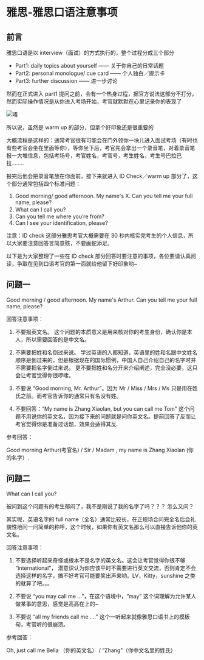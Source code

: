 # 雅思-雅思口语注意事项

## 前言

雅思口语是以 interview（面试）的方式执行的，整个过程分成三个部分
- Part1: daily topics about yourself —— 关于你自己的日常话题
- Part2: personal monologue/ cue card —— 个人独白／提示卡
- Part3: further discussion —— 进一步讨论

然而在正式进入 part1 提问之前，会有一个热身过程，据官方说法这部分不打分，然而实际操作情况是从你进入考场开始，考官就默默在心里记录你的表现了

![唔](https://cdn.jsdelivr.net/gh/ylsislove/image-home/test/20200829234701.jpg)

所以说，虽然是 warm up 的部分，但拿个好印象还是很重要的

大概流程是这样的：通常考官很有可能会在门外领你一块儿进入面试考场（有时也有些考官会坐在里面等你），等你坐下后，考官先会拿出一个录音笔，对着录音笔报一大堆信息，包括考场号，考官姓名，考官号，考生姓名，考生号巴拉巴拉........

报完后他会把录音笔放在你面前，接下来就进入 ID Check／warm up 部分了，这个部分通常包括四个标准问题：

1. Good morning/ good afternoon. My name's X. Can you tell me your full name, please?
2. What can I call you?　
3. Can you tell me where you’re from?
4. Can I see your identification, please?

注意：ID check 这部分雅思考官大概需要在 30 秒内核实完考生的个人信息，所以大家要注意回答言简意赅，不要画蛇添足。

以下是为大家整理了一些在 ID check 部分回答时要注意的事项，各位要请认真阅读，争取在见到口语考官的第一面就给他留下好印象哟~

## 问题一

Good morning / good afternoon. My name's Arthur. Can you tell me your full name, please?

回答注意事项：

1. 不要报英文名。 这个问题的本质意义是用来核对你的考生身份，确认你是本人，所以需要回答的是中文名。

2. 不需要把姓和名倒过来说。 学过英语的人都知道，英语里的姓和名跟中文姓名顺序是倒过来的，但是根据现在的国际惯例，中国人自己介绍自己的名字时并不需要把名字倒过来说。 更不要把姓和名分开来介绍阐述，完全没必要，这只会让考官觉得你很啰嗦。

3. 不要说 “Good morning, Mr. Arthur”。因为 Mr / Miss / Mrs / Ms 只是用在姓氏之前。而考官告诉你的通常只有名没有姓。

4. 不要回答：“My name is Zhang Xiaolan, but you can call me Tom” 这个问题不用说你的英文名，因为接下来的问题就是问你英文名。提前回答了反而让考官觉得你是准备过话题，效果会适得其反.

参考回答：

Good morning Arthur(考官名) / Sir / Madam , my name is Zhang Xiaolan (你的名字）.

## 问题二

What can I call you?

被问到这个问题有的考生郁闷了，我不是刚说了我的名字了吗？？？ 怎么又问？

其实呢，英语名字的 full name（全名）通常比较长，在正规场合问完全名后会礼貌性地问一问简单的称呼，这个时候，如果你有英文名那么可以直接告诉他你的英文名。

回答注意事项：

1. 不要选择听起来奇怪或根本不是名字的英文名。这会让考官觉得你很不够 “international”， 潜意识认为你应该平时不需要进行英文交流，否则肯定不会选择这样的名字，搞不好考官可能要笑出声来哟。LV，Kitty，sunshine 之类的就算了吧。。。

2. 不要说 “you may call me …”，在这个语境中，“may” 这个词理解为允许某人做某事的意思，感觉是高高在上的~

3. 不要说 “all my friends call me ….” 这个一听起来就像雅思口语书上的模板句，考官听的很崩溃。

参考回答：

Oh, just call me Bella （你的英文名） / “Zhang”（你中文名里的姓氏）

